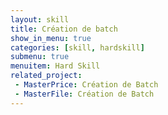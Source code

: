 ```yaml
---
layout: skill
title: Création de batch
show_in_menu: true
categories: [skill, hardskill]
submenu: true
menuitem: Hard Skill
related_project:
 - MasterPrice: Création de Batch
 - MasterFile: Création de Batch
---
```


